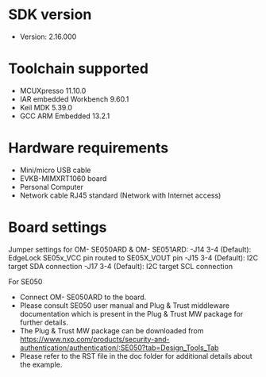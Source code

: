 
SDK version
===========
- Version: 2.16.000

Toolchain supported
===================
- MCUXpresso  11.10.0
- IAR embedded Workbench  9.60.1
- Keil MDK  5.39.0
- GCC ARM Embedded  13.2.1

Hardware requirements
=====================
- Mini/micro USB cable
- EVKB-MIMXRT1060 board
- Personal Computer
- Network cable RJ45 standard (Network with Internet access)

Board settings
==============
Jumper settings for OM- SE050ARD & OM- SE051ARD:
    -J14 3-4 (Default): EdgeLock SE05x_VCC pin routed to SE05X_VOUT pin
    -J15 3-4 (Default): I2C target SDA connection
    -J17 3-4 (Default): I2C target SCL connection


For SE050
- Connect OM- SE050ARD to the board.
- Please consult SE050 user manual and Plug & Trust middleware documentation which is present in the
  Plug & Trust MW package for further details.
- The Plug & Trust MW package can be downloaded from
https://www.nxp.com/products/security-and-authentication/authentication/:SE050?tab=Design_Tools_Tab
- Please refer to the RST file in the doc folder for additional details about the example.
